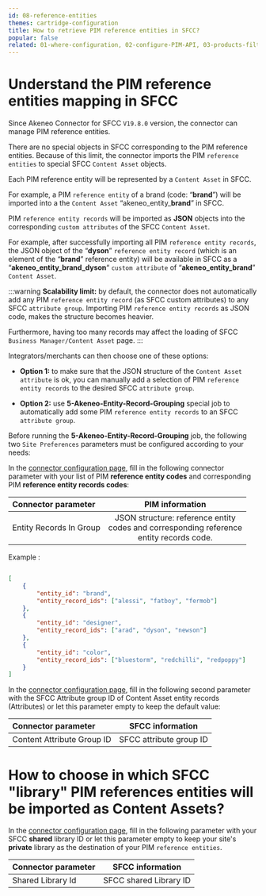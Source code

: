 ```yaml
---
id: 08-reference-entities
themes: cartridge-configuration
title: How to retrieve PIM reference entities in SFCC?
popular: false
related: 01-where-configuration, 02-configure-PIM-API, 03-products-filter-configuration, 04-import-images-configuration, 05-mapping-configuration, 06-categories-configuration, 07-multi-storefront-configuration
---
```



# Understand the PIM reference entities mapping in SFCC

Since Akeneo Connector for SFCC `V19.8.0` version, the connector can manage PIM reference entities.

There are no special objects in SFCC corresponding to the PIM reference entities. Because of this limit, the connector imports the PIM `reference entities` to special SFCC `Content Asset` objects.

Each PIM reference entity will be represented by a `Content Asset` in SFCC.

For example, a PIM `reference entity` of a brand (code: “**brand**”) will be imported into a the `Content Asset` “akeneo_entity_**brand**” in SFCC.

PIM `reference entity records` will be imported as **JSON** objects into the corresponding `custom attributes` of the SFCC `Content Asset`.

For example, after successfully importing all PIM `reference entity records`, the JSON object of the “**dyson**” `reference entity record` (which is an element of the “**brand**” reference entity) will be available in SFCC as a “**akeneo_entity_brand_dyson**“ `custom attribute` of “**akeneo_entity_brand**” `Content Asset`.

:::warning
**Scalability limit:** by default, the connector does not automatically add any PIM `reference entity record` (as SFCC custom attributes) to any SFCC `attribute group`. Importing PIM `reference entity records` as JSON code, makes the structure becomes heavier.

Furthermore, having too many records may affect the loading of SFCC `Business Manager/Content Asset` page.
:::

Integrators/merchants can then choose one of these options:

* **Option 1:** to make sure that the JSON structure of the `Content Asset attribute` is ok, you can manually add a selection of PIM `reference entity records` to the desired SFCC `attribute group`.

* **Option 2:** use **5-Akeneo-Entity-Record-Grouping** special job to automatically add some PIM `reference entity records` to an SFCC `attribute group`.

Before running the **5-Akeneo-Entity-Record-Grouping** job, the following two `Site Preferences` parameters must be configured according to your needs:

In the [connector configuration page](01-where-configuration.html), fill in the following connector parameter with your list of PIM **reference entity codes** and corresponding PIM **reference entity records codes**:

| Connector parameter           | PIM information                     |
| :-----------------------------| :---------------------------------: |
| Entity Records In Group       |  JSON structure: reference entity<br>codes and corresponding reference<br>entity records code.               |    

Example :

```json

[
    {
        "entity_id": "brand",
        "entity_record_ids": ["alessi", "fatboy", "fermob"]
    },
    {
        "entity_id": "designer",
        "entity_record_ids": ["arad", "dyson", "newson"]
    },
    {
        "entity_id": "color",
        "entity_record_ids": ["bluestorm", "redchilli", "redpoppy"]
    }
]

```

In the [connector configuration page](01-where-configuration.html), fill in the following second parameter with the SFCC Attribute group ID of Content Asset entity records (Attributes) or let this parameter empty to keep the default value:

| Connector parameter           | SFCC information               |
| :-----------------------------| :----------------------------: |
| Content Attribute Group ID    |  SFCC attribute group ID       |

#  How to choose in which SFCC "library" PIM references entities will be imported as Content Assets?

In the [connector configuration page](01-where-configuration.html), fill in the following parameter with your SFCC **shared** library ID or let this parameter empty to keep your site's **private** library as the destination of your PIM `reference entities`.

| Connector parameter   | SFCC information               |
| :---------------------| :----------------------------: |
| Shared Library Id     |  SFCC shared Library ID        |
